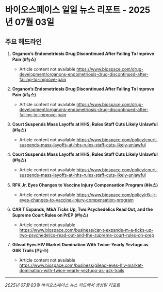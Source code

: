 # 바이오스페이스 일일 뉴스 리포트 - 2025년 07월 03일


## 주요 헤드라인

1. **Organon’s Endometriosis Drug Discontinued After Failing To Improve Pain (#뉴스)**
   - Article content not available
   <https://www.biospace.com/drug-development/organons-endometriosis-drug-discontinued-after-failing-to-improve-pain>

2. **Organon’s Endometriosis Drug Discontinued After Failing To Improve Pain (#뉴스)**
   - Article content not available
   <https://www.biospace.com/drug-development/organons-endometriosis-drug-discontinued-after-failing-to-improve-pain>

3. **Court Suspends Mass Layoffs at HHS, Rules Staff Cuts Likely Unlawful (#뉴스)**
   - Article content not available
   <https://www.biospace.com/policy/court-suspends-mass-layoffs-at-hhs-rules-staff-cuts-likely-unlawful>

4. **Court Suspends Mass Layoffs at HHS, Rules Staff Cuts Likely Unlawful (#뉴스)**
   - Article content not available
   <https://www.biospace.com/policy/court-suspends-mass-layoffs-at-hhs-rules-staff-cuts-likely-unlawful>

5. **RFK Jr. Eyes Changes to Vaccine Injury Compensation Program (#뉴스)**
   - Article content not available
   <https://www.biospace.com/policy/rfk-jr-eyes-changes-to-vaccine-injury-compensation-program>

6. **CAR T Expands, M&A Ticks Up, Two Psychedelics Read Out, and the Supreme Court Rules on PrEP (#뉴스)**
   - Article content not available
   <https://www.biospace.com/business/car-t-expands-m-a-ticks-up-two-psychedelics-read-out-and-the-supreme-court-rules-on-prep>

7. **Gilead Eyes HIV Market Domination With Twice-Yearly Yeztugo as GSK Trails (#뉴스)**
   - Article content not available
   <https://www.biospace.com/business/gilead-eyes-hiv-market-domination-with-twice-yearly-yeztugo-as-gsk-trails>


---
*2025년 07월 03일 바이오스페이스 뉴스 피드에서 생성된 리포트*